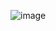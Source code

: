 ![image](https://github.com/anshuc1440/SSSG-Assignment/assets/72091379/bc74d09a-04fe-4599-8247-e5915885e159)
